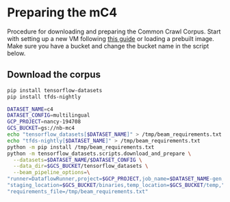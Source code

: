 # Preparing the mC4
Procedure for downloading and preparing the Common Crawl Corpus. Start with setting up a new VM following [this guide](https://github.com/NBAiLab/notram/blob/master/set_up_vm.md) or loading a prebuilt image. Make sure you have a bucket and change the bucket name in the script below. 


## Download the corpus
```bash
pip install tensorflow-datasets
pip install tfds-nightly

DATASET_NAME=c4
DATASET_CONFIG=multilingual
GCP_PROJECT=nancy-194708
GCS_BUCKET=gs://nb-mc4
echo "tensorflow_datasets[$DATASET_NAME]" > /tmp/beam_requirements.txt
echo "tfds-nightly[$DATASET_NAME]" > /tmp/beam_requirements.txt
python -m pip install /tmp/beam_requirements.txt
python -m tensorflow_datasets.scripts.download_and_prepare \
  --datasets=$DATASET_NAME/$DATASET_CONFIG \
  --data_dir=$GCS_BUCKET/tensorflow_datasets \
  --beam_pipeline_options=\
"runner=DataflowRunner,project=$GCP_PROJECT,job_name=$DATASET_NAME-gen,"\
"staging_location=$GCS_BUCKET/binaries,temp_location=$GCS_BUCKET/temp,"\
"requirements_file=/tmp/beam_requirements.txt"
```
